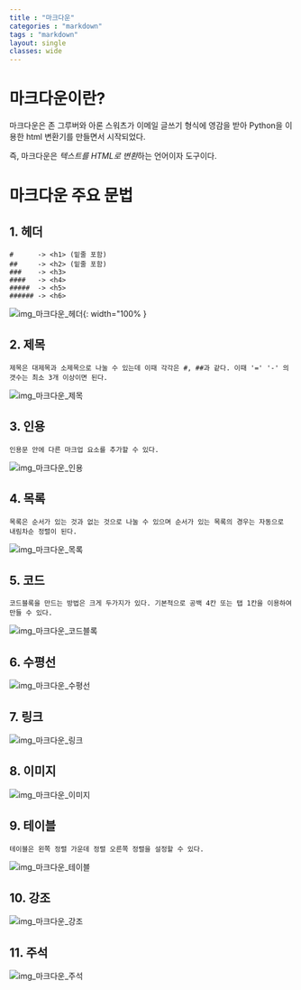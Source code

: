 ```yaml
---
title : "마크다운"
categories : "markdown"
tags : "markdown"
layout: single
classes: wide
---
```


# 마크다운이란?

마크다운은 존 그루버와 아론 스워츠가 이메일 글쓰기 형식에 영감을 받아 Python을 이용한 html
변환기를 만들면서 시작되었다.


즉, 마크다운은 *텍스트를 HTML로 변환*하는 언어이자 도구이다. 


# 마크다운 주요 문법

## 1. 헤더

    #      -> <h1> (밑줄 포함)
    ##     -> <h2> (밑줄 포함)
    ###    -> <h3>
    ####   -> <h4>
    #####  -> <h5>
    ###### -> <h6>

![img_마크다운_헤더](/assets/images/header.png){: width="100% }
    
## 2. 제목

    제목은 대제목과 소제목으로 나눌 수 있는데 이때 각각은 #, ##과 같다. 이때 '=' '-' 의 갯수는 최소 3개 이상이면 된다.
    
![img_마크다운_제목](/assets/images/title.png)

## 3. 인용

    인용문 안에 다른 마크업 요소를 추가할 수 있다.

![img_마크다운_인용](/assets/images/quote.png)

## 4. 목록

    목록은 순서가 있는 것과 없는 것으로 나눌 수 있으며 순서가 있는 목록의 경우는 자동으로 내림차순 정렬이 된다. 
    
![img_마크다운_목록](/assets/images/list.png)

## 5. 코드

    코드블록을 만드는 방법은 크게 두가지가 있다. 기본적으로 공백 4칸 또는 탭 1칸을 이용하여 만들 수 있다.

![img_마크다운_코드블록](/assets/images/codeBlock.png)

## 6. 수평선

![img_마크다운_수평선](/assets/images/horizon.png)

## 7. 링크

![img_마크다운_링크](/assets/images/link.png)

## 8. 이미지

![img_마크다운_이미지](/assets/images/image.png)

## 9. 테이블

    테이블은 왼쪽 정렬 가운데 정렬 오른쪽 정렬을 설정할 수 있다.

![img_마크다운_테이블](/assets/images/table.png)

## 10. 강조

![img_마크다운_강조](/assets/images/emphasis.png)

## 11. 주석

![img_마크다운_주석](/assets/images/note.png)
